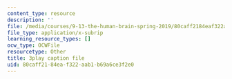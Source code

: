 ```yaml
---
content_type: resource
description: ''
file: /media/courses/9-13-the-human-brain-spring-2019/80caff2184eaf322aab1b69a6ce3f2e0_otriwYhNtm0.srt
file_type: application/x-subrip
learning_resource_types: []
ocw_type: OCWFile
resourcetype: Other
title: 3play caption file
uid: 80caff21-84ea-f322-aab1-b69a6ce3f2e0
---
```

